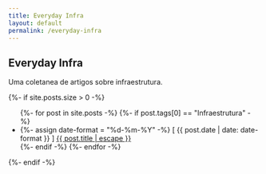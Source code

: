 ```yaml
---
title: Everyday Infra
layout: default
permalink: /everyday-infra
---
```


## Everyday Infra

Uma coletanea de artigos sobre infraestrutura.

<p>

{%- if site.posts.size > 0 -%}
  <ul>
    {%- for post in site.posts -%}
        {%- if post.tags[0] == "Infraestrutura" -%}
            <li>
                {%- assign date-format = "%d-%m-%Y" -%}
                [ {{ post.date | date: date-format }} ] <a href="{{ post.url | relative_url }}">{{ post.title | escape }}</a>
            </li>
        {%- endif -%}
    {%- endfor -%}
  </ul>
{%- endif -%}

</p>
